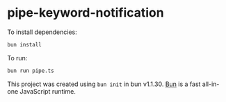 # pipe-keyword-notification

To install dependencies:

```bash
bun install
```

To run:

```bash
bun run pipe.ts
```

This project was created using `bun init` in bun v1.1.30. [Bun](https://bun.sh) is a fast all-in-one JavaScript runtime.
